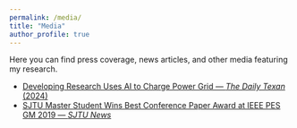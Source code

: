 ```yaml
---
permalink: /media/
title: "Media"
author_profile: true
---
```


Here you can find press coverage, news articles, and other media featuring my research.

- [Developing Research Uses AI to Charge Power Grid — *The Daily Texan* (2024)](https://thedailytexan.com/2024/03/05/developing-research-uses-ai-to-charge-power-grid/)  
- [SJTU Master Student Wins Best Conference Paper Award at IEEE PES GM 2019 — *SJTU News*](https://news.sina.cn/2019-08-12/detail-ihytcitm8630225.d.html)  
